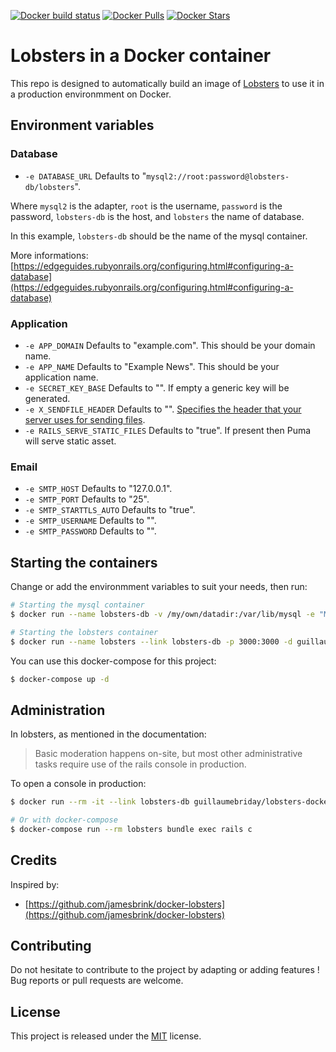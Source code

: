 [![Docker build status](https://img.shields.io/docker/build/guillaumebriday/lobsters-docker.svg)](https://hub.docker.com/r/guillaumebriday/lobsters-docker/)
[![Docker Pulls](https://img.shields.io/docker/pulls/guillaumebriday/lobsters-docker.svg)](https://hub.docker.com/r/guillaumebriday/lobsters-docker/)
[![Docker Stars](https://img.shields.io/docker/stars/guillaumebriday/lobsters-docker.svg)](https://hub.docker.com/r/guillaumebriday/lobsters-docker/)

# Lobsters in a Docker container

This repo is designed to automatically build an image of [Lobsters](https://github.com/lobsters/lobsters) to use it in a production environmment on Docker.

## Environment variables

### Database
+ `-e DATABASE_URL` Defaults to "`mysql2://root:password@lobsters-db/lobsters`".

Where `mysql2` is the adapter, `root` is the username, `password` is the password, `lobsters-db` is the host, and `lobsters` the name of database.

In this example, `lobsters-db` should be the name of the mysql container.

More informations: [https://edgeguides.rubyonrails.org/configuring.html#configuring-a-database](https://edgeguides.rubyonrails.org/configuring.html#configuring-a-database)

### Application
+ `-e APP_DOMAIN` Defaults to "example.com". This should be your domain name.
+ `-e APP_NAME` Defaults to "Example News". This should be your application name.
+ `-e SECRET_KEY_BASE` Defaults to "". If empty a generic key will be generated.
+ `-e X_SENDFILE_HEADER` Defaults to "". [Specifies the header that your server uses for sending files](https://guides.rubyonrails.org/asset_pipeline.html#x-sendfile-headers).
+ `-e RAILS_SERVE_STATIC_FILES` Defaults to "true". If present then Puma will serve static asset.

### Email
+ `-e SMTP_HOST` Defaults to "127.0.0.1".
+ `-e SMTP_PORT` Defaults to "25".
+ `-e SMTP_STARTTLS_AUTO` Defaults to "true".
+ `-e SMTP_USERNAME` Defaults to "".
+ `-e SMTP_PASSWORD` Defaults to "".

## Starting the containers

Change or add the environmment variables to suit your needs, then run:

```bash
# Starting the mysql container
$ docker run --name lobsters-db -v /my/own/datadir:/var/lib/mysql -e "MYSQL_ROOT_PASSWORD=password" -e "MYSQL_DATABASE=lobsters" -d mysql:5.7

# Starting the lobsters container
$ docker run --name lobsters --link lobsters-db -p 3000:3000 -d guillaumebriday/lobsters-docker
```

You can use this docker-compose for this project:

```bash
$ docker-compose up -d
```

## Administration

In lobsters, as mentioned in the documentation:

> Basic moderation happens on-site, but most other administrative tasks require use of the rails console in production.

To open a console in production:

```bash
$ docker run --rm -it --link lobsters-db guillaumebriday/lobsters-docker bundle exec rails c

# Or with docker-compose
$ docker-compose run --rm lobsters bundle exec rails c
```

## Credits

Inspired by:

+ [https://github.com/jamesbrink/docker-lobsters](https://github.com/jamesbrink/docker-lobsters)

## Contributing

Do not hesitate to contribute to the project by adapting or adding features ! Bug reports or pull requests are welcome.

## License

This project is released under the [MIT](http://opensource.org/licenses/MIT) license.

